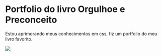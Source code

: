 # Portfolio do livro Orgulhoe e Preconceito
Estou aprimorando meus conhecimentos em css, fiz um portfolio do meu livro favorito.


<img src="https://github.com/FlavianeRibeiro/portfolioOrgulhoePreconceito/tree/main/img/portfolio.png" name="img-site">

